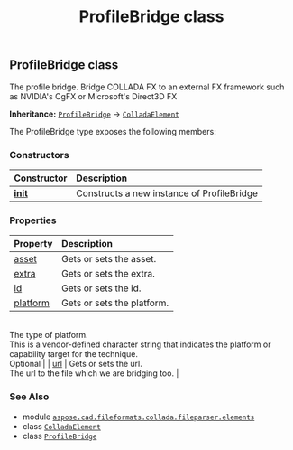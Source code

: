 ﻿---
title: ProfileBridge class
second_title: Aspose.CAD for Python via .NET API References
description: 
type: docs
weight: 860
url: /python-net/aspose.cad.fileformats.collada.fileparser.elements/profilebridge/
is_root: false
---

## ProfileBridge class

The profile bridge.
Bridge COLLADA FX to an external FX framework such as NVIDIA's CgFX or Microsoft's Direct3D FX



**Inheritance:** [`ProfileBridge`](/cad/python-net/aspose.cad.fileformats.collada.fileparser.elements/profilebridge) → 
[`ColladaElement`](/cad/python-net/aspose.cad.fileformats.collada.fileparser.elements/colladaelement)



The ProfileBridge type exposes the following members:

### Constructors
| Constructor | Description |
| :- | :- |
| [__init__](/cad/python-net/aspose.cad.fileformats.collada.fileparser.elements/profilebridge/__init__/#) | Constructs a new instance of ProfileBridge |


### Properties
| Property | Description |
| :- | :- |
| [asset](/cad/python-net/aspose.cad.fileformats.collada.fileparser.elements/profilebridge/asset) | Gets or sets the asset. |
| [extra](/cad/python-net/aspose.cad.fileformats.collada.fileparser.elements/profilebridge/extra) | Gets or sets the extra. |
| [id](/cad/python-net/aspose.cad.fileformats.collada.fileparser.elements/profilebridge/id) | Gets or sets the id. |
| [platform](/cad/python-net/aspose.cad.fileformats.collada.fileparser.elements/profilebridge/platform) | Gets or sets the platform.<br/>The type of platform.<br/>This is a vendor-defined character string that indicates the platform or capability target for the technique.<br/>Optional |
| [url](/cad/python-net/aspose.cad.fileformats.collada.fileparser.elements/profilebridge/url) | Gets or sets the url.<br/>The url to the file which we are bridging too. |



### See Also
* module [`aspose.cad.fileformats.collada.fileparser.elements`](..)
* class [`ColladaElement`](/cad/python-net/aspose.cad.fileformats.collada.fileparser.elements/colladaelement)
* class [`ProfileBridge`](/cad/python-net/aspose.cad.fileformats.collada.fileparser.elements/profilebridge)
